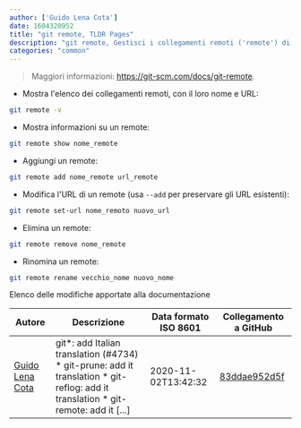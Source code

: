 ```yaml
---
author: ['Guido Lena Cota']
date: 1604320952
title: "git remote, TLDR Pages"
description: "git remote, Gestisci i collegamenti remoti ('remote') di un repository locale."
categories: "common"
---
```

> Maggiori informazioni: <https://git-scm.com/docs/git-remote>.

- Mostra l'elenco dei collegamenti remoti, con il loro nome e URL:

```bash
git remote -v
```

- Mostra informazioni su un remote:

```bash
git remote show nome_remote
```

- Aggiungi un remote:

```bash
git remote add nome_remote url_remote
```

- Modifica l'URL di un remote (usa `--add` per preservare gli URL esistenti):

```bash
git remote set-url nome_remoto nuovo_url
```

- Elimina un remote:

```bash
git remote remove nome_remote
```

- Rinomina un remote:

```bash
git remote rename vecchio_nome nuovo_nome
```
Elenco delle modifiche apportate alla documentazione


Autore | Descrizione | Data formato ISO 8601 | Collegamento a GitHub
------|-----|-----|-----
[Guido Lena Cota](mailto:guido.lenacota@gmail.com) | git*: add Italian translation (#4734) * git-prune: add it translation * git-reflog: add it translation * git-remote: add it [...] | 2020-11-02T13:42:32 | [83ddae952d5f](https://github.com/tldr-pages/tldr/commit/83ddae952d5f3e99161567eb39dece72465f77fa)

